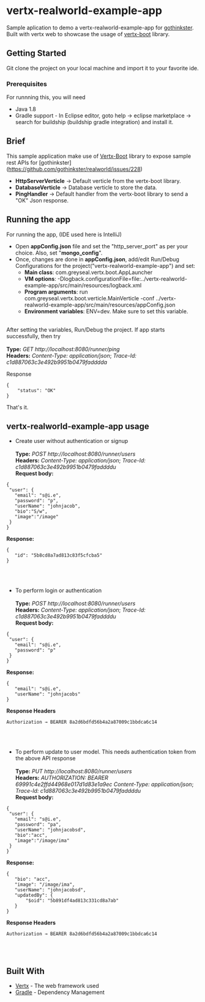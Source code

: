 # vertx-realworld-example-app
Sample aplication to demo a vertx-realworld-example-app for [gothinkster](https://github.com/gothinkster/realworld/issues/228). Built with vertx web to showcase the usage of [vertx-boot](https://github.com/greyseal/vertx-boot) library. 

## Getting Started

Git clone the project on your local machine and import it to your favorite ide.

### Prerequisites

For runnning this, you will need
- Java 1.8
- Gradle support - In Eclipse editor, goto help -> eclipse marketplace -> search for buildship (buildship gradle integration) and install it.

## Brief
This sample application make use of [Vertx-Boot](https://github.com/greyseal/vertx-boot) library to expose sample rest APIs for [gothinkster] (https://github.com/gothinkster/realworld/issues/228)
- **HttpServerVerticle**       -> Default verticle from the vertx-boot library.
- **DatabaseVerticle**         -> Database verticle to store the data.
- **PingHandler**              -> Default handler from the vertx-boot library to send a "OK" Json response.

## Running the app

For running the app, (IDE used here is IntelliJ)
- Open **appConfig.json** file and set the "http_server_port" as per your choice. Also, set "**mongo_config**".
- Once, changes are done in **appConfig.json**, add/edit Run/Debug Configurations for the project("vertx-realworld-example-app") and set:
  * **Main class**: com.greyseal.vertx.boot.AppLauncher
  * **VM options**: -Dlogback.configurationFile=file:../vertx-realworld-example-app/src/main/resources/logback.xml
  * **Program arguments**: run com.greyseal.vertx.boot.verticle.MainVerticle -conf ../vertx-realworld-example-app/src/main/resources/appConfig.json 
  * **Environment variables**: ENV=dev. Make sure to set this variable.
 <br /><br /> 

After setting the variables, Run/Debug the project. If app starts successfully, then try <br /><br /> 
**Type:** *GET http://localhost:8080/runner/ping* <br />
**Headers:** *Content-Type: application/json*;  *Trace-Id: c1d887063c3e492b9951b0479fadddda* <br />

Response<br />
```
{
    "status": "OK"
}
```
That's it.

## vertx-realworld-example-app usage
* Create user without authentication or signup <br /><br />
**Type:** *POST http://localhost:8080/runner/users* <br />
**Headers:** *Content-Type: application/json*;  *Trace-Id: c1d887063c3e492b9951b0479faddddu* <br />
**Request body:**
 ```
{
  "user": {
    "email": "s@i.e",
    "password": "p",
    "userName": "johnjacob",
    "bio":"S/w",
    "image":"/image"
  }
}
 ```
 **Response:**
 ```
 {
    "id": "5b8cd8a7ad813c83f5cfcba5"
}
 ```
<br /> <br />

* To perform login or authentication <br /><br />
**Type:** *POST http://localhost:8080/runner/users* <br />
**Headers:** *Content-Type: application/json*;  *Trace-Id: c1d887063c3e492b9951b0479faddddu* <br />
**Request body:**
 ```
{
  "user": {
    "email": "s@i.e",
    "password": "p"
  }
}
 ```
 **Response:**
 ```
{
    "email": "s@i.e",
    "userName": "johnjacobs"
}
 ```
 **Response Headers**
 ```
 Authorization → BEARER 8a2d6bdfd56b4a2a87009c1bbdca6c14
 ```
<br /> <br />

* To perform update to user model. This needs authentication token from the above API response <br /><br />
**Type:** *PUT http://localhost:8080/runner/users* <br />
**Headers:** *AUTHORIZATION: BEARER 69991c4e2ffd44968e017d1d83e1a9ec* *Content-Type: application/json*;  *Trace-Id: c1d887063c3e492b9951b0479faddddu* <br />
**Request body:**
 ```
{
  "user": {
    "email": "s@i.e",
    "password": "pa",
    "userName": "johnjacobsd",
    "bio":"acc",
    "image":"/image/ima"
  }
}
 ```
 **Response:**
 ```
{
    "bio": "acc",
    "image": "/image/ima",
    "userName": "johnjacobsd",
    "updatedBy": {
        "$oid": "5b891df4ad813c331cd8a7ab"
    }
}
 ```
 **Response Headers**
 ```
 Authorization → BEARER 8a2d6bdfd56b4a2a87009c1bbdca6c14
 ```
<br /> <br />

## Built With

* [Vertx](http://vertx.io/) - The web framework used
* [Gradle](https://gradle.org/) - Dependency Management
